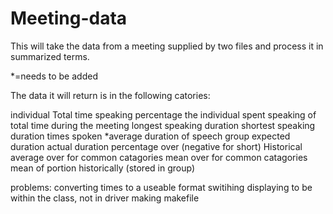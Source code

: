 # Meeting-data
This will take the data from a meeting supplied by two files and process it in summarized terms.

*=needs to be added

The data it will return is in the following catories:

individual
	Total time speaking
	percentage the individual spent speaking of total time during the meeting
	longest speaking duration
	shortest speaking duration
	times spoken
	*average duration of speech
group
	expected duration
	actual duration
	percentage over (negative for short)
Historical
	average over for common catagories
	mean over for common catagories
	mean of portion historically (stored in group)

problems:
converting times to a useable format
switihing displaying to be within the class, not in driver
making makefile
